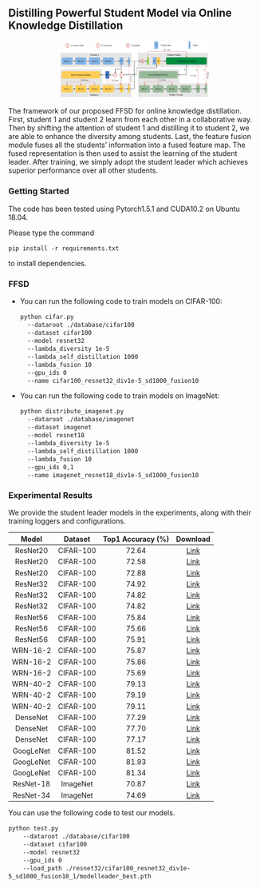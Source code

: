 ## Distilling Powerful Student Model via Online Knowledge Distillation  

<div align=center><img src="img/framework.png" height = "50%" width = "60%"/></div>

The framework of our proposed FFSD for online knowledge distillation. First, student 1 and student 2 learn from each other in a collaborative way. Then by shifting the attention of student 1 and distilling it to student 2, we are able to enhance the diversity among students. Last, the feature fusion module fuses all the students’ information into a fused feature map. The fused representation is then used to assist the learning of the student leader. After training, we simply adopt the student leader which achieves superior performance over all other students.

### Getting Started

The code has been tested using Pytorch1.5.1 and CUDA10.2 on Ubuntu 18.04.

Please type the command 

```shell
pip install -r requirements.txt
```

to install dependencies.

### FFSD

- You can run the following code to train models on CIFAR-100:

  ```shell
  python cifar.py
  	--dataroot ./database/cifar100
  	--dataset cifar100
  	--model resnet32
  	--lambda_diversity 1e-5
  	--lambda_self_distillation 1000
  	--lambda_fusion 10
  	--gpu_ids 0
  	--name cifar100_resnet32_div1e-5_sd1000_fusion10
  ```

- You can run the following code to train models on ImageNet:

  ```shell
  python distribute_imagenet.py
  	--dataroot ./database/imagenet
  	--dataset imagenet
  	--model resnet18
  	--lambda_diversity 1e-5
  	--lambda_self_distillation 1000
  	--lambda_fusion 10
  	--gpu_ids 0,1
  	--name imagenet_resnet18_div1e-5_sd1000_fusion10
  ```

  

### Experimental Results

We provide the student leader models in the experiments, along with their training loggers and configurations.

|   Model   |  Dataset  | Top1 Accuracy (%) |                           Download                           |
| :-------: | :-------: | :---------------: | :----------------------------------------------------------: |
| ResNet20  | CIFAR-100 |       72.64       | [Link](https://drive.google.com/drive/folders/1s6HCEd1dfQkvTdgA1ObNIvk0dGPCWOeF?usp=sharing) |
| ResNet20  | CIFAR-100 |       72.58       | [Link](https://drive.google.com/drive/folders/1eKeeUzufJS8TA4EWLNhaXaufHIVTpBud?usp=sharing) |
| ResNet20  | CIFAR-100 |       72.88       | [Link](https://drive.google.com/drive/folders/1wpCcp9UQw3UBT1SYF_9H5Obgj4Q76f-U?usp=sharing) |
| ResNet32  | CIFAR-100 |       74.92       | [Link](https://drive.google.com/drive/folders/1vg6Ph8MtR2GRKoVFVz6h9y-rtTn52pC1?usp=sharing) |
| ResNet32  | CIFAR-100 |       74.82       | [Link](https://drive.google.com/drive/folders/1G8jPej1B4_qrm8tpwZo3MeEOdM17gULz?usp=sharing) |
| ResNet32  | CIFAR-100 |       74.82       | [Link](https://drive.google.com/drive/folders/1T37H_V1mc_-NqmV2NoL09f1BpEQ2MCtp?usp=sharing) |
| ResNet56  | CIFAR-100 |       75.84       | [Link](https://drive.google.com/drive/folders/1L2KDKTqfgW3vkmgUNrlyWiKTA0XY8z1w?usp=sharing) |
| ResNet56  | CIFAR-100 |       75.66       | [Link](https://drive.google.com/drive/folders/18CqXc667xNv27LWJEf3ozRVSMpV65dn6?usp=sharing) |
| ResNet56  | CIFAR-100 |       75.91       | [Link](https://drive.google.com/drive/folders/1DATv0qyP1X2qYNMfHZ-fF2bVZzXuEJMb?usp=sharing) |
| WRN-16-2  | CIFAR-100 |       75.87       | [Link](https://drive.google.com/drive/folders/16StA7XUG0VBVCzVjs3OEaJiNyOSbgNPu?usp=sharing) |
| WRN-16-2  | CIFAR-100 |       75.86       | [Link](https://drive.google.com/drive/folders/18Jtxg1wX92yFLDAfidyDKvco2_IhCJnB?usp=sharing) |
| WRN-16-2  | CIFAR-100 |       75.69       | [Link](https://drive.google.com/drive/folders/1aFhFC4UZxBCy5N1b1fhSClxGNUUqqqQ8?usp=sharing) |
| WRN-40-2  | CIFAR-100 |       79.13       | [Link](https://drive.google.com/drive/folders/1L7obno--Zht7z6iHPaZG40I3Q4Zu1Dnz?usp=sharing) |
| WRN-40-2  | CIFAR-100 |       79.19       | [Link](https://drive.google.com/drive/folders/1tbOPksWO-oU0cn4XC1SuBvzgsJR8T7-i?usp=sharing) |
| WRN-40-2  | CIFAR-100 |       79.11       | [Link](https://drive.google.com/drive/folders/1OT1Hcpm6WhFmOBupTYSt5KMTSi9d0qYg?usp=sharing) |
| DenseNet  | CIFAR-100 |       77.29       | [Link](https://drive.google.com/drive/folders/1ToE3eaZvUX20CxXius4MriLD4I22pkxq?usp=sharing) |
| DenseNet  | CIFAR-100 |       77.70       | [Link](https://drive.google.com/drive/folders/11eG8TsQA0H1ugNO0I2vadzifA-dbP3Qj?usp=sharing) |
| DenseNet  | CIFAR-100 |       77.17       | [Link](https://drive.google.com/drive/folders/1a0Ji8Q4Ff6-1FZN7dNPTR3J1qSB46CzD?usp=sharing) |
| GoogLeNet | CIFAR-100 |       81.52       | [Link](https://drive.google.com/drive/folders/1w_YnXnYc8sxk4eCsPHXJggCP0dqh_5Zh?usp=sharing) |
| GoogLeNet | CIFAR-100 |       81.93       | [Link](https://drive.google.com/drive/folders/1TuAV5gxFaqTqav6JaiLGgC7CCw599K4p?usp=sharing) |
| GoogLeNet | CIFAR-100 |       81.34       | [Link](https://drive.google.com/drive/folders/1KO_lwgMVWJldF-JfGQsWZiNv4Jxa2Lp9?usp=sharing) |
| ResNet-18 | ImageNet  |       70.87       | [Link](https://drive.google.com/drive/folders/1SqPrjziKZd1gMvF0Kq55Nf6r_DPoJIkx?usp=sharing) |
| ResNet-34 | ImageNet  |       74.69       | [Link](https://drive.google.com/drive/folders/1CGxlkrVuMm0JBKg5Lxg5befagP2cN1Ys?usp=sharing) |

You can use the following code to test our models.

```shell
python test.py
	--dataroot ./database/cifar100
	--dataset cifar100
	--model resnet32
	--gpu_ids 0
	--load_path ./resnet32/cifar100_resnet32_div1e-5_sd1000_fusion10_1/modelleader_best.pth
```

